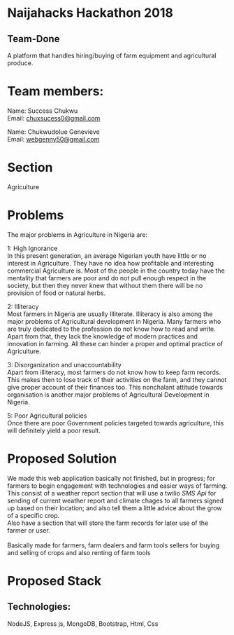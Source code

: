 # Naijahacks Hackathon 2018
## Team-Done
A platform that handles hiring/buying of farm equipment and agricultural produce.

# Team members: 
  Name: Success Chukwu<br>
  Email: chuxsucess0@gmail.com
  
  Name: Chukwudolue Genevieve<br>
  Email: webgenny50@gmail.com
  
# Section
  Agriculture
  
# Problems
The major problems in Agriculture in Nigeria are:

1: High Ignorance<br>
    In this present generation, an average Nigerian youth have little or no interest in Agriculture. 
    They have no idea how profitable and interesting commercial Agriculture is. 
    Most of the people in the country today have the mentality that farmers are poor and do not pull enough respect in the society,
    but then they never knew that without them there will be no provision of food or natural herbs.

2: Illiteracy<br>
    Most farmers in Nigeria are usually Illiterate.
    Illiteracy is also among the major problems of Agricultural development in Nigeria. 
    Many farmers who are truly dedicated to the profession do not know how to read and write. 
    Apart from that, they lack the knowledge of modern practices and innovation in farming. 
    All these can hinder a proper and optimal practice of Agriculture.

3: Disorganization and unaccountability<br>
    Apart from illiteracy, most farmers do not know how to keep farm records. 
    This makes then to lose track of their activities on the farm, and they cannot give proper account of their finances too. 
    This nonchalant attitude towards organisation is another major problems of Agricultural Development in Nigeria.

5: Poor Agricultural policies<br>
    Once there are poor Government policies targeted towards agriculture, this will definitely yield a poor result.

# Proposed Solution
  We made this web application basically not finished, but in progress; for farmers to begin engagement with technologies and easier ways of farming.<br>
  This consist of a weather report section that will use a twilio *SMS Api* for sending of current weather report and climate chages to all farmers signed up based on their location; and also tell them a little advice about the grow of a specific crop.<br>
  Also have a section that will store the farm records for later use of the farmer or user.<br>
  <br>
  Basically made for farmers, farm dealers and farm tools sellers for buying and selling of crops and also renting of farm tools
# Proposed Stack
## Technologies: 
NodeJS, Express js, MongoDB, Bootstrap, Html, Css
